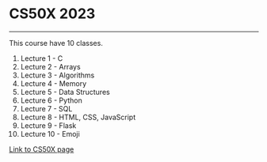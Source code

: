 # CS50X 2023
___

This course have 10 classes.

1. Lecture 1 - C
2. Lecture 2 - Arrays
3. Lecture 3 - Algorithms
4. Lecture 4 - Memory
5. Lecture 5 - Data Structures
6. Lecture 6 - Python
7. Lecture 7 - SQL
8. Lecture 8 - HTML, CSS, JavaScript
9.  Lecture 9 - Flask
10. Lecture 10 - Emoji

[Link to CS50X page](https://cs50.harvard.edu/x/2023/)